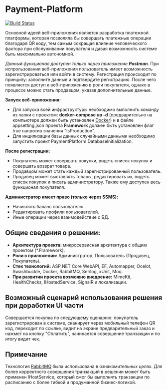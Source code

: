 # Payment-Platform

[![Build Status](https://dev.azure.com/30CTB/Payment%20Platform/_apis/build/status/securedevteam.Payment-Platform?branchName=master)](https://dev.azure.com/30CTB/Payment%20Platform/_build/latest?definitionId=1&branchName=master)

Основной идеей веб-приложения является разработка платежной платформы, которая позволяла бы совершать платежные операции благодаря QR коду, тем самым сокращая влияние человеческого фактора при обслуживании покупателя и давая возможность системе быть максимально автономной. 

*Данный функционал доступен только через приложение **Postman**.* При испрользовании веб-приложения пользователь имеет возможность зарегистрироваться или войти в систему. Регистрация происходит по принципу: заполните данные и подтвердите регистрацию. После чего появляется доступ к веб-приложению в роли покупателя, однако в процессе можно стать продавцом, указав дополнительные данные. 

**Запуск веб-приложения:**
- Для запуска всей инфраструктуры необходимо выполнить команду из папки с проектом: **docker-compose up -d** (предварительно на компьютере должен быть установлен [Docker](https://www.docker.com/products/docker-desktop)) и в файле appsetting.json проекта **Framework** должен быть установлен флаг true напротив значения "IsProduction".
- Для инцилизации базы данных случайными данными необходимо запустить проект PaymentPlatform.DatabaseInitialization.

**После регистрации:**
- Покупатель может совершать покупки, видеть список покупок и совершать возврат товара.
- Продавцом может стать каждый зарегистрированный пользователь.
- Продавец может выставлять товары, редактировать их, видеть список покупок и писать администратору. Также ему доступен весь функционал покупателя.

**Администратор имеет право (только через SSMS):**
- Начислять баланс пользователю.
- Редактировать профили пользователей.
- Иные операции через взаимодействие с БД.

## **Общие сведения о решении:**
- **Архитектура проекта:** микросервисная архитектура c общим проектом (*.Framework).
- **Роли в приложении:** Администратор, Пользователь (Продавец, Покупатель).
- **Стек технологий:** ASP.NET Core WebAPI, EF, Automapper, Ocelot, Swashbuckle, Docker, RabbitMQ, Serilog, xUnit, Moq.
- **При развитии проекта возможно внедрение:** MimeKit, HealthChecks, IHostedService, SignalR и локализации.

## **Возможный сценарий использования решения при доработки UI части**
Совершается покупка по следующему сценарию: покупатель зарегистрирован в системе, сканирует через мобильный телефон QR код, переходит по ссылке, видит на экране предварительный заказ и нажмет на кнопку "Оплатить", начинается совершение транзакции и по итогу видит чек.

## **Примечание**
Технология [RabbitMQ](https://www.rabbitmq.com/) была использована в ознакомительных целях. Для более корректного совершения транзакций в решении может быть применен IHostService, который смог бы выполнять транзакции по расписанию с более гибкой и продуманной бизнес-логикой.
